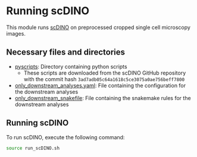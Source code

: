 # Running scDINO
This module runs [scDINO](https://github.com/JacobHanimann/scDINO) on preprocessed cropped single cell microscopy images.

## Necessary files and directories
- [pyscripts](pyscripts/): Directory containing python scripts
    - These scripts are downloaded from the scDINO GitHub repository with the commit hash `3ad7adb05c64a1618c5ce3075a0ae756beff7800`
- [only_downstream_analyses.yaml](only_downstream_analyses.yaml): File containing the configuration for the downstream analyses
- [only_downstream_snakefile](only_downstream_snakefile): File containing the snakemake rules for the downstream analyses

## Running scDINO
To run scDINO, execute the following command:
```bash
source run_scDINO.sh
```
